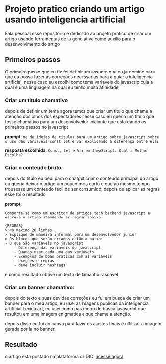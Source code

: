 # Projeto pratico criando um artigo usando inteligencia artificial

Fala pessoal esse repositório é dedicado ao projeto pratico de criar um artigo usando ferramentas de ia generativa como auxilio para o desenvolvimento do artigo 

## Primeiros passos
O primeiro passo que eu fiz foi definir um assunto que eu ja domino para que eu possa fazer as correções necessarias para a guiar a inteligencia artificial, nesse caso eu escolhi como tema variaveis do javascrip cuja a qual é uma linguagem na qual eu tenho muita afinidade

### Criar um titulo chamativo
depois de definir um tema agora temos que criar um titulo que chame a atenção dos olhos dos espectadores nesse caso eu queria um titulo que fosse chamativo para um desenvolvedor iniciante que esta dando os primeiros passos no javascript

**prompt**:
``me de ideias de titulos para um artigo sobre javascript sobre o uso das variaveis const let e var explicando a diferença entre elas``

**resposta escolhida**:
``Const, Let e Var em JavaScript: Qual a Melhor Escolha?``


### Criar o conteudo bruto

depois do titulo eu pedi para o chatgpt criar o conteudo principal do artigo eu queria deixar o artigo um pouco mais curto e que ao mesmo tempo trousesse um conteudo facil de ser consumido, depois de aplicar as regras esse foi o resultado

**prompt**:
```gpt
Comporte-se como um escritor de artigos tech backend javascript e escreva o artigo atendendo as regras abaixo

{REGRAS}
> No maximo 20 linhas
> Explique de maneira informal para um desenvolvedor junior
> Os blocos que serão criados estão a baixo:
- O que São variaveis no javascript
	- Diferença das variaveis do javascript
	- Quando usar cada uma das variaveis
    - Exemplos de boas praticas com as variaveis
    - exeções e regras
	- deve incluir hashtags
```

e como resultado obtive um texto de tamanho rasoavel

### Criar um banner chamativo: 

depois do texto e suas devidas correções eu fui em busca de criar um banner para o meu artigo, eu usei as imagens publicas da inteligencia artificial Lexica.art, eu usei como parametro de busca javascript que resultou em uma imagem enigmatica e que chame a atenção.

depois disso eu fui ao canva para fazer os ajustes finais e ultilizar a imagem gerada por ia no banner.

## Resultado

o artigo esta postado na plataforma da DIO. [acesse agora](https://web.dio.me/articles/const-let-e-var-em-javascript-qual-a-melhor-escolha?back=%2Farticles&page=1&order=oldest)
